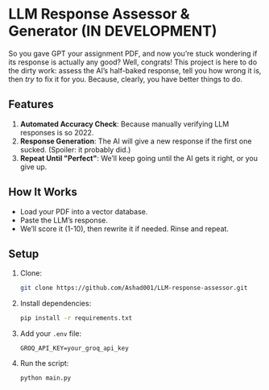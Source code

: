 # LLM Response Assessor & Generator (IN DEVELOPMENT)
 
So you gave GPT your assignment PDF, and now you’re stuck wondering if its response is actually any good? Well, congrats! This project is here to do the dirty work: assess the AI’s half-baked response, tell you how wrong it is, then *try* to fix it for you. Because, clearly, you have better things to do.

## Features

1. **Automated Accuracy Check**: Because manually verifying LLM responses is so 2022.
2. **Response Generation**: The AI will give a new response if the first one sucked. (Spoiler: it probably did.)
3. **Repeat Until "Perfect"**: We’ll keep going until the AI gets it right, or you give up.

## How It Works

- Load your PDF into a vector database.
- Paste the LLM’s response.
- We’ll score it (1-10), then rewrite it if needed. Rinse and repeat.

## Setup

1. Clone:
   ```bash
   git clone https://github.com/Ashad001/LLM-response-assessor.git
   ```
2. Install dependencies:
   ```bash
   pip install -r requirements.txt
   ```
3. Add your `.env` file:
   ```
   GROQ_API_KEY=your_groq_api_key
   ```
4. Run the script:
   ```bash
   python main.py
   ```
